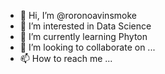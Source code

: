 - 👋 Hi, I’m @roronoavinsmoke
- 👀 I’m interested in Data Science
- 🌱 I’m currently learning Phyton
- 💞️ I’m looking to collaborate on ...
- 📫 How to reach me ...

<!---
roronoavinsmoke/roronoavinsmoke is a ✨ special ✨ repository because its `README.md` (this file) appears on your GitHub profile.
You can click the Preview link to take a look at your changes.
--->
